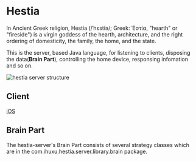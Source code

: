 # Hestia

In Ancient Greek religion, Hestia (/ˈhɛstiə/; Greek: Ἑστία, "hearth" or "fireside") is a virgin goddess of the hearth, architecture, and the right ordering of domesticity, the family, the home, and the state.

This is the server, based Java language, for listening to clients, disposing the data(<b>Brain Part</b>), controlling the home device, responsing infomation and so on.

![hestia server structure](https://docs.google.com/drawings/d/1JRZG8NIg8m496NGfMi_vJqvD3DR30XqyISPY0RAfy00/pub?w=960&h=720)

## Client

[iOS](https://github.com/GenialX/hestia-ios)

## Brain Part

The hestia-server's Brain Part consists of several strategy classes which are in the com.ihuxu.hestia.server.library.brain package.
